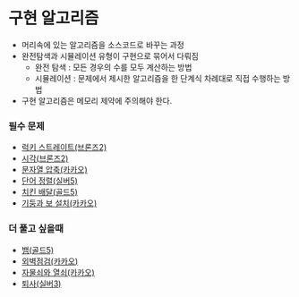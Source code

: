 # 구현 알고리즘
- 머리속에 있는 알고리즘을 소스코드로 바꾸는 과정
- 완전탐색과 시뮬레이션 유형이 구현으로 묶어서 다뤄짐
  * 완전 탐색 : 모든 경우의 수를 모두 계산하는 방법
  * 시뮬레이션 : 문제에서 제시한 알고리즘을 한 단계식 차례대로 직접 수행하는 방법  
- 구현 알고리즘은 메모리 제약에 주의해야 한다.

### 필수 문제
- [럭키 스트레이트(브론즈2)](https://www.acmicpc.net/problem/18406 "백준")
- [시각(브론즈2)](https://www.acmicpc.net/problem/18312 "백준")
- [문자열 압축(카카오)](https://programmers.co.kr/learn/courses/30/lessons/60057?language=java "프로그래머스")
- [단어 정렬(실버5)](https://www.acmicpc.net/problem/1181 "백준")
- [치킨 배달(골드5)](https://www.acmicpc.net/problem/15686 "백준")
- [기둥과 보 설치(카카오)](https://programmers.co.kr/learn/courses/30/lessons/60061 "프로그래머스")


### 더 풀고 싶을때
- [뱀(골드5)](https://www.acmicpc.net/problem/3190 "백준")
- [외벽점검(카카오)](https://programmers.co.kr/learn/courses/30/lessons/60062?language=java "프로그래머스")
- [자물쇠와 열쇠(카카오)](https://programmers.co.kr/learn/courses/30/lessons/60059 "프로그래머스")
- [퇴사(실버3)](https://www.acmicpc.net/problem/18312 "백준")
